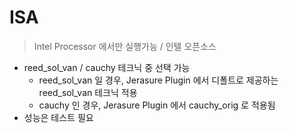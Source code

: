 # ISA

> Intel Processor 에서만 실행가능 / 인텔 오픈소스

- reed_sol_van / cauchy 테크닉 중 선택 가능
  - reed_sol_van 일 경우, Jerasure Plugin 에서 디폴트로 제공하는 reed_sol_van 테크닉 적용
  - cauchy 인 경우, Jerasure Plugin 에서 cauchy_orig 로 적용됨
- 성능은 테스트 필요
